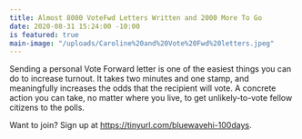 ```yaml
---
title: Almost 8000 VoteFwd Letters Written and 2000 More To Go
date: 2020-08-31 15:24:00 -10:00
is featured: true
main-image: "/uploads/Caroline%20and%20Vote%20Fwd%20letters.jpeg"
---
```


Sending a personal Vote Forward letter is one of the easiest things you can do to increase turnout. It takes two minutes and one stamp, and meaningfully increases the odds that the recipient will vote. A concrete action you can take, no matter where you live, to get unlikely-to-vote fellow citizens to the polls.

Want to join? Sign up at https://tinyurl.com/bluewavehi-100days.